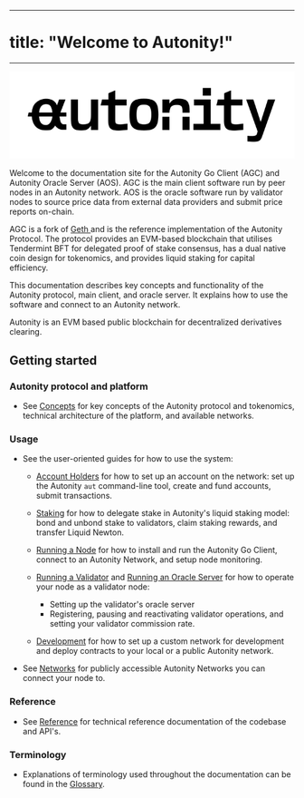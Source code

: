 
---
# title: "Welcome to Autonity!"

---

![](/_assets/images/text-logo-autonity.svg)

Welcome to the documentation site for the Autonity Go Client (AGC) and Autonity Oracle Server (AOS). AGC is the main client software run by peer nodes in an Autonity network. AOS is the oracle software run by validator nodes to source price data from external data providers and submit price reports on-chain.

AGC is a fork of [Geth <i class='fas fa-external-link-alt'></i>](https://geth.ethereum.org/) and is the reference implementation of the Autonity Protocol. The protocol provides an EVM-based blockchain that utilises Tendermint BFT for delegated proof of stake consensus, has a dual native coin design for tokenomics, and provides liquid staking for capital efficiency.

This documentation describes key concepts and functionality of the Autonity protocol, main client, and oracle server. It explains how to use the software and connect to an Autonity network.

Autonity is an EVM based public blockchain for decentralized derivatives clearing.

## Getting started

### Autonity protocol and platform

- See [Concepts](/concepts/) for key concepts of the Autonity protocol and tokenomics, technical architecture of the platform, and available networks.

### Usage

- See the user-oriented guides for how to use the system:

  - [Account Holders](/account-holders/) for how to set up an account on the network: set up the Autonity `aut` command-line tool, create and fund accounts, submit transactions.
  
  - [Staking](/delegators/) for how to delegate stake in Autonity's liquid staking model: bond and unbond stake to validators, claim staking rewards, and transfer Liquid Newton.

  - [Running a Node](/node-operators/) for how to install and run the Autonity Go Client, connect to an Autonity Network, and setup node monitoring.

  - [Running a Validator](/validators/) and [Running an Oracle Server](/oracle/) for how to operate your node as a validator node: 
    - Setting up the validator's oracle server
    - Registering, pausing and reactivating validator operations, and setting your validator commission rate.

  - [Development](/developer/) for how to set up a custom network for development and deploy contracts to your local or a public Autonity network.

- See [Networks](/networks/) for publicly accessible Autonity Networks you can connect your node to.

### Reference

- See [Reference](/reference/) for technical reference documentation of the codebase and API's.

### Terminology

- Explanations of terminology used throughout the documentation can be found in the [Glossary](/glossary/).